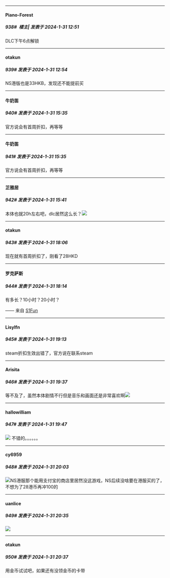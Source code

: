 
*****

####  Piano-Forest  
##### 938#         楼主| 发表于 2024-1-31 12:51

DLC下午6点解锁

*****

####  otakun  
##### 939#       发表于 2024-1-31 12:54

NS港版也是33HKB，发现还不能提前买


*****

####  牛奶笛  
##### 940#       发表于 2024-1-31 15:35

官方说会有首周折扣，再等等

*****

####  牛奶笛  
##### 941#       发表于 2024-1-31 15:35

官方说会有首周折扣，再等等

*****

####  芷雅居  
##### 942#       发表于 2024-1-31 15:41

本体也就20h左右吧，dlc居然这么长？<img src="https://static.saraba1st.com/image/smiley/face2017/009.gif" referrerpolicy="no-referrer">


*****

####  otakun  
##### 943#       发表于 2024-1-31 18:06

现在就有首周折扣了，刚看了28HKD


*****

####  罗克萨斯  
##### 944#       发表于 2024-1-31 18:14

有多长？10小时？20小时？

—— 来自 [S1Fun](https://s1fun.koalcat.com)


*****

####  Lisylfn  
##### 945#       发表于 2024-1-31 19:13

steam折扣生效出错了，官方说在联系steam


*****

####  Arisita  
##### 946#       发表于 2024-1-31 19:37

等不及了，虽然本体剧情不行但是音乐和画面还是非常喜欢啊<img src="https://static.saraba1st.com/image/smiley/face2017/034.png" referrerpolicy="no-referrer">


*****

####  hallowilliam  
##### 947#       发表于 2024-1-31 19:47

<img src="https://static.saraba1st.com/image/smiley/face2017/012.png" referrerpolicy="no-referrer"> 不错的。。。。。。


*****

####  cy6959  
##### 948#       发表于 2024-1-31 20:03

<img src="https://static.saraba1st.com/image/smiley/face2017/143.png" referrerpolicy="no-referrer">NS港服那个能用支付宝的商店里居然没这游戏，NS后续没啥要在港服买的了，不想为了28港币再冲100的


*****

####  uanlice  
##### 949#       发表于 2024-1-31 20:35

<img src="https://static.saraba1st.com/image/smiley/face2017/112.png" referrerpolicy="no-referrer">

*****

####  otakun  
##### 950#       发表于 2024-1-31 20:37

用金币试试吧，如果还有没领金币的卡带

